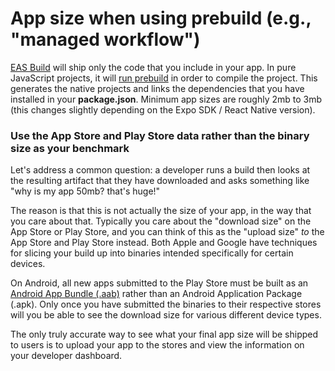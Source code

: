 # App size when using prebuild (e.g., "managed workflow")

[EAS Build](https://docs.expo.dev/build/) will ship only the code that you include in your app. In pure JavaScript projects, it will [run prebuild](https://docs.expo.dev/workflow/prebuild/) in order to compile the project. This generates the native projects and links the dependencies that you have installed in your **package.json**. Minimum app sizes are roughly 2mb to 3mb (this changes slightly depending on the Expo SDK / React Native version).

### Use the App Store and Play Store data rather than the binary size as your benchmark

Let's address a common question: a developer runs a build then looks at the resulting artifact that they have downloaded and asks something like "why is my app 50mb? that's huge!"

The reason is that this is not actually the size of your app, in the way that you care about that. Typically you care about the "download size" on the App Store or Play Store, and you can think of this as the "upload size" *to* the App Store and Play Store instead. Both Apple and Google have techniques for slicing your build up into binaries intended specifically for certain devices.

On Android, all new apps submitted to the Play Store must be built as an [Android App Bundle (.aab)](https://developer.android.com/platform/technology/app-bundle) rather than an Android Application Package (.apk). Only once you have submitted the binaries to their respective stores will you be able to see the download size for various different device types.

The only truly accurate way to see what your final app size will be shipped to users is to upload your app to the stores and view the information on your developer dashboard.
